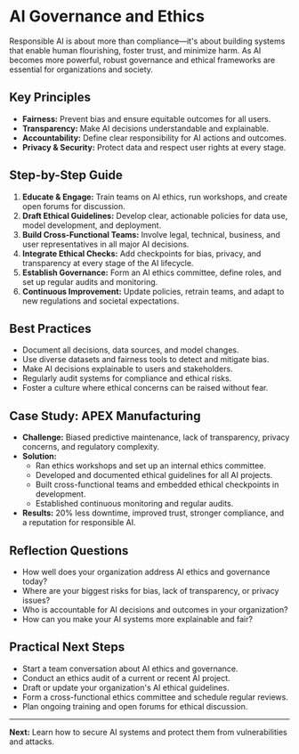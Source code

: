 # AI Governance and Ethics

Responsible AI is about more than compliance—it's about building systems that enable human flourishing, foster trust, and minimize harm. As AI becomes more powerful, robust governance and ethical frameworks are essential for organizations and society.

## Key Principles
- **Fairness:** Prevent bias and ensure equitable outcomes for all users.
- **Transparency:** Make AI decisions understandable and explainable.
- **Accountability:** Define clear responsibility for AI actions and outcomes.
- **Privacy & Security:** Protect data and respect user rights at every stage.

## Step-by-Step Guide
1. **Educate & Engage:** Train teams on AI ethics, run workshops, and create open forums for discussion.
2. **Draft Ethical Guidelines:** Develop clear, actionable policies for data use, model development, and deployment.
3. **Build Cross-Functional Teams:** Involve legal, technical, business, and user representatives in all major AI decisions.
4. **Integrate Ethical Checks:** Add checkpoints for bias, privacy, and transparency at every stage of the AI lifecycle.
5. **Establish Governance:** Form an AI ethics committee, define roles, and set up regular audits and monitoring.
6. **Continuous Improvement:** Update policies, retrain teams, and adapt to new regulations and societal expectations.

## Best Practices
- Document all decisions, data sources, and model changes.
- Use diverse datasets and fairness tools to detect and mitigate bias.
- Make AI decisions explainable to users and stakeholders.
- Regularly audit systems for compliance and ethical risks.
- Foster a culture where ethical concerns can be raised without fear.

## Case Study: APEX Manufacturing
- **Challenge:** Biased predictive maintenance, lack of transparency, privacy concerns, and regulatory complexity.
- **Solution:**
  - Ran ethics workshops and set up an internal ethics committee.
  - Developed and documented ethical guidelines for all AI projects.
  - Built cross-functional teams and embedded ethical checkpoints in development.
  - Established continuous monitoring and regular audits.
- **Results:** 20% less downtime, improved trust, stronger compliance, and a reputation for responsible AI.

## Reflection Questions
- How well does your organization address AI ethics and governance today?
- Where are your biggest risks for bias, lack of transparency, or privacy issues?
- Who is accountable for AI decisions and outcomes in your organization?
- How can you make your AI systems more explainable and fair?

## Practical Next Steps
- Start a team conversation about AI ethics and governance.
- Conduct an ethics audit of a current or recent AI project.
- Draft or update your organization's AI ethical guidelines.
- Form a cross-functional ethics committee and schedule regular reviews.
- Plan ongoing training and open forums for ethical discussion.

---
**Next:** Learn how to secure AI systems and protect them from vulnerabilities and attacks.